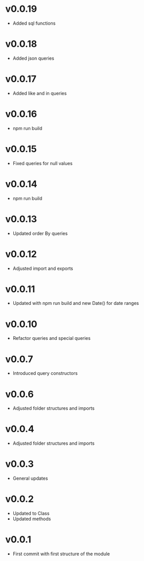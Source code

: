 # v0.0.19

- Added sql functions

# v0.0.18

- Added json queries

# v0.0.17

- Added like and in queries

# v0.0.16

- npm run build

# v0.0.15

- Fixed queries for null values

# v0.0.14

- npm run build

# v0.0.13

- Updated order By queries

# v0.0.12

- Adjusted import and exports

# v0.0.11

- Updated with npm run build and new Date() for date ranges

# v0.0.10

- Refactor queries and special queries

# v0.0.7

- Introduced query constructors

# v0.0.6

- Adjusted folder structures and imports

# v0.0.4

- Adjusted folder structures and imports

# v0.0.3

- General updates

# v0.0.2

- Updated to Class
- Updated methods

# v0.0.1

- First commit with first structure of the module